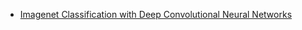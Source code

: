 * [Imagenet Classification with Deep Convolutional Neural Networks](https://papers.nips.cc/paper/4824-imagenet-classification-with-deep-convolutional-neural-Networks.pdf)